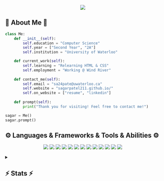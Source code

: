 <!------------------------------------------------------------------------------------------------------------------------------------------------->
<p align="center">
  <a align="center" href="https://git.io/typing-svg">
    <img src="https://readme-typing-svg.herokuapp.com/?lines=Hello,+There!+👋;This+is+Sagar....;Nice+to+meet+you!&center=true&size=30">
  </a>
</p>
<!------------------------------------------------------------------------------------------------------------------------------------------------->
<h2>🙂 About Me 🙂</h2>

```python
class Me:
    def __init__(self):
        self.education = "Computer Science"
        self.year = ["Second Year", "2A"]
        self.institution = "University of Waterloo"

    def current_work(self):
        self.learning = "Relearning HTML & CSS"
        self.employment = "Working @ Wind River"
    
    def contact_me(self):
        self.email = "sa24pate@uwaterloo.ca"
        self.website = "sagarpatel211.github.io/"
        self.on_website = ["resume", "linkedin"]
        
    def prompt(self):
        print("Thank you for visiting! Feel free to contact me!")

sagar = Me()
sagar.prompt()
```
<!------------------------------------------------------------------------------------------------------------------------------------------------->
<h2>⚙️ Languages & Frameworks & Tools & Abilities ⚙️</h2>
<!-- Add more badges in the future: https://dev.to/envoy_/150-badges-for-github-pnk -->
  <p align="center">
    <img src="https://img.shields.io/badge/-Visual%20Studio%20Code-23A9F2?style=flat-square&logo=Visual%20Studio%20Code&logoColor=white"/>
    <img src="https://img.shields.io/badge/-Github-181717?style=flat-square&logo=GitHub&logoColor=white"/>
    <img src="https://img.shields.io/badge/-Git-808080?style=flat-square&logo=Git&logoColor=white"/>
    <img src="https://img.shields.io/badge/-HTML5-E34F26?style=flat-square&logo=HTML5&logoColor=white"/>
    <img src="https://img.shields.io/badge/-CSS3-1572B6?style=flat-square&logo=CSS3&logoColor=white"/>
    <img src="https://img.shields.io/badge/-Python-14354C?style=flat-square&logo=Python&logoColor=white"/>
    <img src="https://img.shields.io/badge/-C-00599C?style=flat-square&logo=C&logoColor=white"/>
    <img src="https://img.shields.io/badge/-Ubuntu-dd4814?style=flat-square&logo=ubuntu&logoColor=white"/>
    <img src="https://img.shields.io/badge/-Vim-52307C?style=flat-square&logo=Vim&logoColor=white"/>
    <img src="https://img.shields.io/badge/-Flask-000000?style=flat-square&logo=flask&logoColor=white"/>
    <img src="https://img.shields.io/badge/-Latex-315e26?style=flat-square&logo=latex&logoColor=white"/>
    <img src="https://img.shields.io/badge/-Racket-b0040b?style=flat-square&logo=racket&logoColor=white"/>
    <img src="https://img.shields.io/badge/-C++-000000?style=flat-square&logo=c%2B%2B&logoColor=white"/>
  </p> 
<!------------------------------------------------------------------------------------------------------------------------------------------------->
<details> 
<summary><h2>⚡ Stats ⚡</h2></summary>
  <p align=center>
    <div align=center>
      <a href="https://github.com/denvercoder1/github-readme-streak-stats" title="Go to Source">
        <img align="left" width=395 src="https://github-readme-streak-stats.herokuapp.com/?user=sagarpatel211&theme=react&border=61dafb&hide_border=true" alt="zumrudu-anka" />
      </a>
      <a href="https://github.com/anuraghazra/github-readme-stats" title="Go to Source">
        <img align="right" width=395 src="https://github-readme-stats.vercel.app/api?username=sagarpatel211&show_icons=true&theme=react&border_color=61dafb&hide_border=true" />
      </a>
    </div>
    <br><br><br><br><br><br><br><br>
    <img src="https://activity-graph.herokuapp.com/graph?username=sagarpatel211&theme=react-dark&bg_color=20232a&hide_border=true" width="100%"/>
  </p>
  <a href="https://github.com/antonkomarev/github-profile-views-counter">
    <img src="https://komarev.com/ghpvc/?username=sagarpatel211&style=for-the-badge">
  </a>
</details>
<!------------------------------------------------------------------------------------------------------------------------------------------------->
